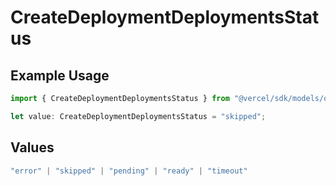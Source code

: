 # CreateDeploymentDeploymentsStatus

## Example Usage

```typescript
import { CreateDeploymentDeploymentsStatus } from "@vercel/sdk/models/operations/createdeployment.js";

let value: CreateDeploymentDeploymentsStatus = "skipped";
```

## Values

```typescript
"error" | "skipped" | "pending" | "ready" | "timeout"
```